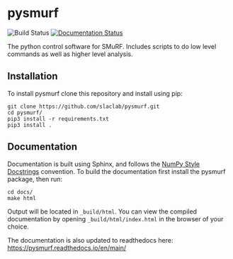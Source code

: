 # pysmurf

![Build Status](https://github.com/slaclab/pysmurf/workflows/CI/CD/badge.svg) [![Documentation Status](https://readthedocs.org/projects/pysmurf/badge/?version=main)](https://pysmurf.readthedocs.io/en/main/?badge=main)

The python control software for SMuRF. Includes scripts to do low level
commands as well as higher level analysis.

## Installation
To install pysmurf clone this repository and install using pip:

```
git clone https://github.com/slaclab/pysmurf.git
cd pysmurf/
pip3 install -r requirements.txt
pip3 install .
```

## Documentation
Documentation is built using Sphinx, and follows the [NumPy Style
Docstrings][1] convention. To build the documentation first install
the pysmurf package, then run:

```
cd docs/
make html
```

Output will be located in `_build/html`. You can view the compiled
documentation by opening `_build/html/index.html` in the browser of your choice.

The documentation is also updated to readthedocs here: https://pysmurf.readthedocs.io/en/main/

[1]: https://sphinxcontrib-napoleon.readthedocs.io/en/latest/example_numpy.html
